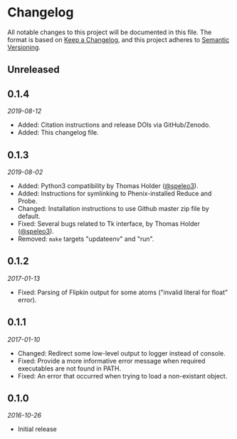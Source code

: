 # Changelog

All notable changes to this project will be documented in this file.  The format is based on [Keep a Changelog][kacl], and this project adheres to [Semantic Versioning][semver].

  [kacl]: https://keepachangelog.com/en/1.0.0/
  [semver]: https://semver.org/spec/v2.0.0.html


## Unreleased


## 0.1.4

*2019-08-12*

- Added: Citation instructions and release DOIs via GitHub/Zenodo.
- Added: This changelog file.


## 0.1.3

*2019-08-02*

- Added: Python3 compatibility by Thomas Holder ([@speleo3][]).
- Added: Instructions for symlinking to Phenix-installed Reduce and Probe.
- Changed: Installation instructions to use Github master zip file by default.
- Fixed: Several bugs related to Tk interface, by Thomas Holder ([@speleo3][]).
- Removed: `make` targets "updateenv" and "run".


## 0.1.2

*2017-01-13*

- Fixed: Parsing of Flipkin output for some atoms ("invalid literal for float" error).

## 0.1.1

*2017-01-10*

- Changed: Redirect some low-level output to logger instead of console.
- Fixed: Provide a more informative error message when required executables are not found in PATH.
- Fixed: An error that occurred when trying to load a non-existant object.


## 0.1.0

*2016-10-26*

- Initial release


<!-- Contributor GitHub Profile Links -->
  [@speleo3]: https://github.com/speleo3
